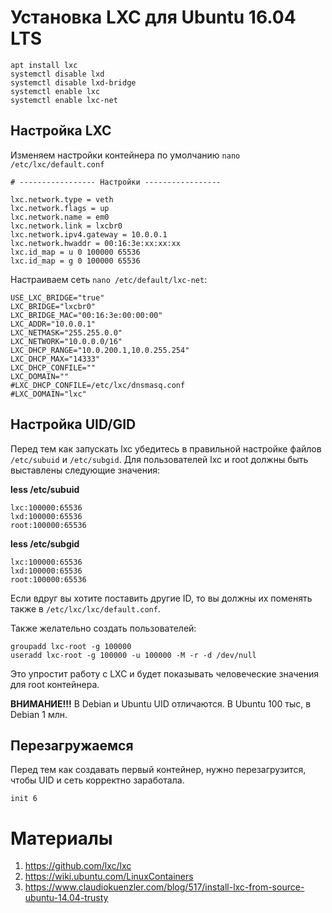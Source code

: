 # Установка LXC для Ubuntu 16.04 LTS

```
apt install lxc
systemctl disable lxd
systemctl disable lxd-bridge
systemctl enable lxc
systemctl enable lxc-net
```


## Настройка LXC

Изменяем настройки контейнера по умолчанию `nano /etc/lxc/default.conf`

```
# ----------------- Настройки -----------------

lxc.network.type = veth
lxc.network.flags = up
lxc.network.name = em0
lxc.network.link = lxcbr0
lxc.network.ipv4.gateway = 10.0.0.1
lxc.network.hwaddr = 00:16:3e:xx:xx:xx
lxc.id_map = u 0 100000 65536
lxc.id_map = g 0 100000 65536
```

Настраиваем сеть `nano /etc/default/lxc-net`:
```
USE_LXC_BRIDGE="true"
LXC_BRIDGE="lxcbr0"
LXC_BRIDGE_MAC="00:16:3e:00:00:00"
LXC_ADDR="10.0.0.1"
LXC_NETMASK="255.255.0.0"
LXC_NETWORK="10.0.0.0/16"
LXC_DHCP_RANGE="10.0.200.1,10.0.255.254"
LXC_DHCP_MAX="14333"
LXC_DHCP_CONFILE=""
LXC_DOMAIN=""
#LXC_DHCP_CONFILE=/etc/lxc/dnsmasq.conf
#LXC_DOMAIN="lxc"
```


## Настройка UID/GID


Перед тем как запускать lxc убедитесь в правильной настройке файлов `/etc/subuid` и `/etc/subgid`. Для пользователей lxc и root должны быть выставлены следующие значения:


**less /etc/subuid**
```
lxc:100000:65536
lxd:100000:65536
root:100000:65536
```

**less /etc/subgid**
```
lxc:100000:65536
lxd:100000:65536
root:100000:65536
```

Если вдруг вы хотите поставить другие ID, то вы должны их поменять также в `/etc/lxc/lxc/default.conf`.


Также желательно создать пользователей:
```
groupadd lxc-root -g 100000
useradd lxc-root -g 100000 -u 100000 -M -r -d /dev/null
```
Это упростит работу с LXC и будет показывать человеческие значения для root контейнера.


**ВНИМАНИЕ!!!**
В Debian и Ubuntu UID отличаются. В Ubuntu 100 тыс, в Debian 1 млн.


## Перезагружаемся

Перед тем как создавать первый контейнер, нужно перезагрузится, чтобы UID и сеть корректно заработала.

```
init 6
```


# Материалы
1. https://github.com/lxc/lxc
2. https://wiki.ubuntu.com/LinuxContainers
3. https://www.claudiokuenzler.com/blog/517/install-lxc-from-source-ubuntu-14.04-trusty
 